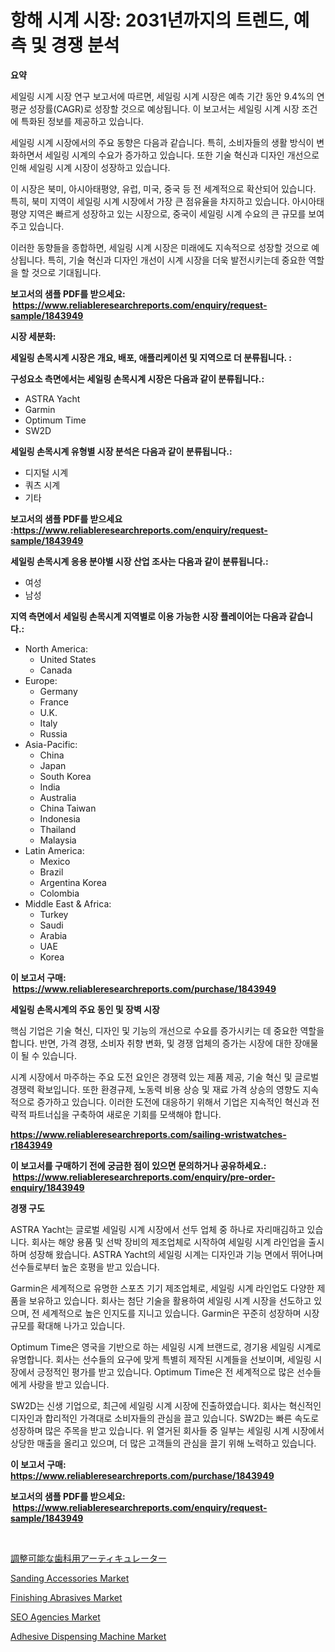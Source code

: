 <p><h1>항해 시계 시장: 2031년까지의 트렌드, 예측 및 경쟁 분석</h1></p><p><strong>요약</strong></p>
<p><p>세일링 시계 시장 연구 보고서에 따르면, 세일링 시계 시장은 예측 기간 동안 9.4%의 연평균 성장률(CAGR)로 성장할 것으로 예상됩니다. 이 보고서는 세일링 시계 시장 조건에 특화된 정보를 제공하고 있습니다.</p><p>세일링 시계 시장에서의 주요 동향은 다음과 같습니다. 특히, 소비자들의 생활 방식이 변화하면서 세일링 시계의 수요가 증가하고 있습니다. 또한 기술 혁신과 디자인 개선으로 인해 세일링 시계 시장이 성장하고 있습니다.</p><p>이 시장은 북미, 아시아태평양, 유럽, 미국, 중국 등 전 세계적으로 확산되어 있습니다. 특히, 북미 지역이 세일링 시계 시장에서 가장 큰 점유율을 차지하고 있습니다. 아시아태평양 지역은 빠르게 성장하고 있는 시장으로, 중국이 세일링 시계 수요의 큰 규모를 보여주고 있습니다.</p><p>이러한 동향들을 종합하면, 세일링 시계 시장은 미래에도 지속적으로 성장할 것으로 예상됩니다. 특히, 기술 혁신과 디자인 개선이 시계 시장을 더욱 발전시키는데 중요한 역할을 할 것으로 기대됩니다.</p></p>
<p><strong>보고서의 샘플 PDF를 받으세요: &nbsp;<a href="https://www.reliableresearchreports.com/enquiry/request-sample/1843949">https://www.reliableresearchreports.com/enquiry/request-sample/1843949</a></strong></p>
<p><strong>시장 세분화:</strong></p>
<p><strong> 세일링 손목시계 시장은 개요, 배포, 애플리케이션 및 지역으로 더 분류됩니다. :</strong></p>
<p><strong>구성요소 측면에서는 세일링 손목시계 시장은 다음과 같이 분류됩니다.:</strong></p>
<p><ul><li>ASTRA Yacht</li><li>Garmin</li><li>Optimum Time</li><li>SW2D</li></ul></p>
<p><strong> 세일링 손목시계 유형별 시장 분석은 다음과 같이 분류됩니다.:</strong></p>
<p><ul><li>디지털 시계</li><li>쿼츠 시계</li><li>기타</li></ul></p>
<p><strong>보고서의 샘플 PDF를 받으세요 :<a href="https://www.reliableresearchreports.com/enquiry/request-sample/1843949">https://www.reliableresearchreports.com/enquiry/request-sample/1843949</a></strong></p>
<p><strong> 세일링 손목시계 응용 분야별 시장 산업 조사는 다음과 같이 분류됩니다.:</strong></p>
<p><ul><li>여성</li><li>남성</li></ul></p>
<p><strong>지역 측면에서 세일링 손목시계 지역별로 이용 가능한 시장 플레이어는 다음과 같습니다.:</strong></p>
<p><ul>
    <li>
        North America:
        <ul>
            <li>United States</li>
            <li>Canada</li>
        </ul>
    </li>
    <li>
        Europe:
        <ul>
            <li>Germany</li>
            <li>France</li>
            <li>U.K.</li>
            <li>Italy</li>
            <li>Russia</li>
        </ul>
    </li>
    <li>
        Asia-Pacific:
        <ul>
            <li>China</li>
            <li>Japan</li>
            <li>South Korea</li>
            <li>India</li>
            <li>Australia</li>
            <li>China Taiwan</li>
            <li>Indonesia</li>
            <li>Thailand</li>
            <li>Malaysia</li>
        </ul>
    </li>
    <li>
        Latin America:
        <ul>
            <li>Mexico</li>
            <li>Brazil</li>
            <li>Argentina Korea</li>
            <li>Colombia</li>
        </ul>
    </li>
    <li>
        Middle East & Africa:
        <ul>
            <li>Turkey</li>
            <li>Saudi</li>
            <li>Arabia</li>
            <li>UAE</li>
            <li>Korea</li>
        </ul>
    </li>
    </ul></p>
<p><strong>이 보고서 구매: &nbsp;<a href="https://www.reliableresearchreports.com/purchase/1843949">https://www.reliableresearchreports.com/purchase/1843949</a></strong></p>
<p><strong>세일링 손목시계의 주요 동인 및 장벽 시장</strong></p>
<p><p>핵심 기업은 기술 혁신, 디자인 및 기능의 개선으로 수요를 증가시키는 데 중요한 역할을 합니다. 반면, 가격 경쟁, 소비자 취향 변화, 및 경쟁 업체의 증가는 시장에 대한 장애물이 될 수 있습니다.</p><p>시계 시장에서 마주하는 주요 도전 요인은 경쟁력 있는 제품 제공, 기술 혁신 및 글로벌 경쟁력 확보입니다. 또한 환경규제, 노동력 비용 상승 및 재료 가격 상승의 영향도 지속적으로 증가하고 있습니다. 이러한 도전에 대응하기 위해서 기업은 지속적인 혁신과 전략적 파트너십을 구축하여 새로운 기회를 모색해야 합니다.</p></p>
<p><strong><a href="https://www.reliableresearchreports.com/sailing-wristwatches-r1843949">https://www.reliableresearchreports.com/sailing-wristwatches-r1843949</a></strong></p>
<p><strong>이 보고서를 구매하기 전에 궁금한 점이 있으면 문의하거나 공유하세요.: &nbsp;<a href="https://www.reliableresearchreports.com/enquiry/pre-order-enquiry/1843949">https://www.reliableresearchreports.com/enquiry/pre-order-enquiry/1843949</a></strong></p>
<p><strong>경쟁 구도</strong></p>
<p><p>ASTRA Yacht는 글로벌 세일링 시계 시장에서 선두 업체 중 하나로 자리매김하고 있습니다. 회사는 해양 용품 및 선박 장비의 제조업체로 시작하여 세일링 시계 라인업을 출시하며 성장해 왔습니다. ASTRA Yacht의 세일링 시계는 디자인과 기능 면에서 뛰어나며 선수들로부터 높은 호평을 받고 있습니다.</p><p>Garmin은 세계적으로 유명한 스포츠 기기 제조업체로, 세일링 시계 라인업도 다양한 제품을 보유하고 있습니다. 회사는 첨단 기술을 활용하여 세일링 시계 시장을 선도하고 있으며, 전 세계적으로 높은 인지도를 지니고 있습니다. Garmin은 꾸준히 성장하며 시장 규모를 확대해 나가고 있습니다.</p><p>Optimum Time은 영국을 기반으로 하는 세일링 시계 브랜드로, 경기용 세일링 시계로 유명합니다. 회사는 선수들의 요구에 맞게 특별히 제작된 시계들을 선보이며, 세일링 시장에서 긍정적인 평가를 받고 있습니다. Optimum Time은 전 세계적으로 많은 선수들에게 사랑을 받고 있습니다.</p><p>SW2D는 신생 기업으로, 최근에 세일링 시계 시장에 진출하였습니다. 회사는 혁신적인 디자인과 합리적인 가격대로 소비자들의 관심을 끌고 있습니다. SW2D는 빠른 속도로 성장하며 많은 주목을 받고 있습니다. 위 열거된 회사들 중 일부는 세일링 시계 시장에서 상당한 매출을 올리고 있으며, 더 많은 고객들의 관심을 끌기 위해 노력하고 있습니다.</p></p>
<p><strong>이 보고서 구매: &nbsp; <a href="https://www.reliableresearchreports.com/purchase/1843949">https://www.reliableresearchreports.com/purchase/1843949</a></strong></p>
<p><strong>보고서의 샘플 PDF를 받으세요: &nbsp;<a href="https://www.reliableresearchreports.com/enquiry/request-sample/1843949">https://www.reliableresearchreports.com/enquiry/request-sample/1843949</a></strong><strong></strong></p>
<p>&nbsp;</p>
<p><p><a href="https://github.com/wkuactfdzwizk06/Market-Research-Report-List-1/blob/main/382504024601.md">調整可能な歯科用アーティキュレーター</a></p><p><a href="https://issuu.com/reportprime-2/docs/sanding-accessories-market-size-2030.pptx">Sanding Accessories Market</a></p><p><a href="https://issuu.com/reportprime-2/docs/finishing-abrasives-market-size-2030.pptx">Finishing Abrasives Market</a></p><p><a href="https://github.com/joannagoyvaerts/Market-Research-Report-List-2/blob/main/seo-agencies-market.md">SEO Agencies Market</a></p><p><a href="https://view.publitas.com/reportprime-1/adhesive-dispensing-machine-market-trends-and-market-analysis-forecasted-for-period-2024-2031/">Adhesive Dispensing Machine Market</a></p></p>